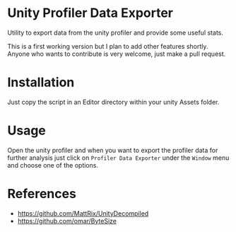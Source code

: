 # Unity Profiler Data Exporter
Utility to export data from the unity profiler and provide some useful stats.

This is a first working version but I plan to add other features shortly.
Anyone who wants to contribute is very welcome, just make a pull request.

# Installation
Just copy the script in an Editor directory within your unity Assets folder.

# Usage
Open the unity profiler and when you want to export the profiler data for further analysis just click on `Profiler Data Exporter` under the `Window` menu and choose one of the options.

# References
* https://github.com/MattRix/UnityDecompiled
* https://github.com/omar/ByteSize
